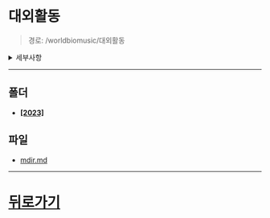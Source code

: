 # 대외활동
> 경로: /worldbiomusic/대외활동
<details>
<summary>세부사항</summary>

- 폴더: 1
- 파일: 1
</details>

---


## 폴더
- **[[2023]](./2023/mdir.md)**

## 파일
- [mdir.md](./mdir.md)
---
# [뒤로가기](../mdir.md)
